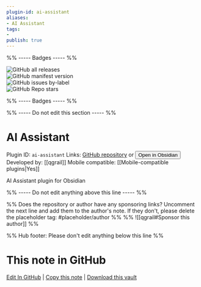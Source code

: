```yaml
---
plugin-id: ai-assistant
aliases:
- AI Assistant
tags: 
- 
publish: true
---
```


%% ----- Badges ----- %%

![GitHub all releases](https://img.shields.io/github/downloads/qgrail/obsidian-ai-assistant/total?color=573E7A&logo=github&style=for-the-badge)   
![GitHub manifest version](https://img.shields.io/github/manifest-json/v/qgrail/obsidian-ai-assistant?color=573E7A&logo=github&style=for-the-badge)   
![GitHub issues by-label](https://img.shields.io/github/issues/qgrail/obsidian-ai-assistant/help%20wanted?color=573E7A&logo=github&style=for-the-badge)   
![GitHub Repo stars](https://img.shields.io/github/stars/qgrail/obsidian-ai-assistant?color=573E7A&logo=github&style=for-the-badge)

%% ----- Badges ----- %%

%% ----- Do not edit this section ----- %%

# AI Assistant

Plugin ID: `ai-assistant`
Links: [GitHub repository](https://github.com/qgrail/obsidian-ai-assistant) or [<button id=HH>Open in Obsidian</button>](obsidian://show-plugin?id=ai-assistant)
Developed by: [[qgrail]]
Mobile compatible: [[Mobile-compatible plugins|Yes]]

AI Assistant plugin for Obsidian

%% ----- Do not edit anything above this line ----- %% 

%% Does the repository or author have any sponsoring links? Uncomment the next line and add them to the author's note. If they don't, please delete the placeholder tag: #placeholder/author %%
%% ![[qgrail#Sponsor this author]] %%

%% Hub footer: Please don't edit anything below this line %%

# This note in GitHub

<span class="git-footer">[Edit In GitHub](https://github.dev/obsidian-community/obsidian-hub/blob/main/02%20-%20Community%20Expansions/02.05%20All%20Community%20Expansions/Plugins/ai-assistant.md "git-hub-edit-note") | [Copy this note](https://raw.githubusercontent.com/obsidian-community/obsidian-hub/main/02%20-%20Community%20Expansions/02.05%20All%20Community%20Expansions/Plugins/ai-assistant.md "git-hub-copy-note") | [Download this vault](https://github.com/obsidian-community/obsidian-hub/archive/refs/heads/main.zip "git-hub-download-vault") </span>
